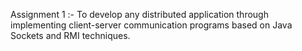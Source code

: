 Assignment 1 :- To develop any distributed application through implementing client-server communication programs based on Java Sockets and RMI techniques.

